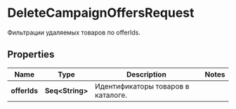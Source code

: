 

# DeleteCampaignOffersRequest

Фильтрации удаляемых товаров по offerIds. 

## Properties

Name | Type | Description | Notes
------------ | ------------- | ------------- | -------------
**offerIds** | **Seq&lt;String&gt;** | Идентификаторы товаров в каталоге. | 



